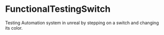 # FunctionalTestingSwitch
Testing Automation system in unreal by stepping on a switch and changing its color.

